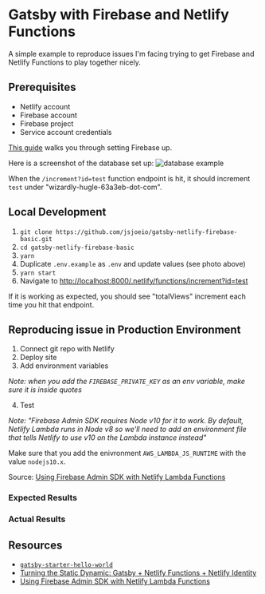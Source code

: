 # Gatsby with Firebase and Netlify Functions

A simple example to reproduce issues I'm facing trying to get Firebase and Netlify Functions to play together nicely.

## Prerequisites

- Netlify account
- Firebase account
- Firebase project
- Service account credentials

[This guide](https://leerob.io/blog/real-time-post-views#setting-up-firebase) walks you through setting Firebase up.

Here is a screenshot of the database set up:
![database example](./db-example.png)

When the `/increment?id=test` function endpoint is hit, it should increment `test` under "wizardly-hugle-63a3eb-dot-com".

## Local Development

1. `git clone https://github.com/jsjoeio/gatsby-netlify-firebase-basic.git`
2. `cd gatsby-netlify-firebase-basic`
3. `yarn`
4. Duplicate `.env.example` as `.env` and update values (see photo above)
5. `yarn start`
6. Navigate to [http://localhost:8000/.netlify/functions/increment?id=test](http://localhost:8000/.netlify/functions/increment?id=tes)

If it is working as expected, you should see "totalViews" increment each time you hit that endpoint.

## Reproducing issue in Production Environment

1. Connect git repo with Netlify
2. Deploy site
3. Add environment variables

_Note: when you add the `FIREBASE_PRIVATE_KEY` as an env variable, make sure it is inside quotes_

4. Test

_Note: "Firebase Admin SDK requires Node v10 for it to work. By default, Netlify Lambda runs in Node v8 so we'll need to add an environment file that tells Netlify to use v10 on the Lambda instance instead"_

Make sure that you add the enivronment `AWS_LAMBDA_JS_RUNTIME` with the value `nodejs10.x`.

Source: [Using Firebase Admin SDK with Netlify Lambda Functions](https://jackwhiting.co.uk/posts/using-firebase-admin-sdk-with-netlify-lambda-functions/)

### Expected Results

### Actual Results

## Resources

- [`gatsby-starter-hello-world`](https://github.com/gatsbyjs/gatsby-starter-hello-world)
- [Turning the Static Dynamic: Gatsby + Netlify Functions + Netlify Identity](https://www.gatsbyjs.org/blog/2018-12-17-turning-the-static-dynamic/)
- [Using Firebase Admin SDK with Netlify Lambda Functions](https://dev.to/jackabox/using-firebase-admin-sdk-with-netlify-lambda-functions-4h8e)
